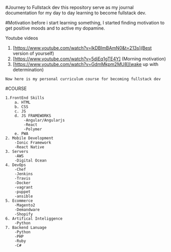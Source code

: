 #Journey to Fullstack dev
this repository serve as my journal documentation for my day to day learning to become fullstack dev.

#Motivation
before  i start learning something, I started finding motivation to get positive moods and to active my dopamine.

Youtube videos
1. [https://www.youtube.com/watch?v=lkDBImBAmN0&t=213s](Best version of yourself)
2. [https://www.youtube.com/watch?v=5diEq1gTE4Y] (Morning motivation)
3. [https://www.youtube.com/watch?v=GdmMkpm2MU8](wake up with determination)

```
Now here is my personal curriculum course for becoming fullstack dev
```
#COURSE
```
1.FrontEnd Skills
    a. HTML 
    b. CSS
    c. JS
    d. JS FRAMEWORKS
        -Angular/Angularjs
        -React
        -Polymer
    e. PWA   
2. Mobile Development
    -Ionic Framework
    -React Native
3. Servers
    -AWS
    -Digital Ocean
4. DevOps
    -Chef
    -Jenkins
    -Travis
    -Docker
    -vagrant
    -puppet
    -ansible
5. Ecommerce 
    -Magento2
    -Demandware
    -Shopify
6. Artifical Inteliggence
    -Python
7. Backend Lanuage
    -Python
    -PHP
    -Ruby
    -C#
```



